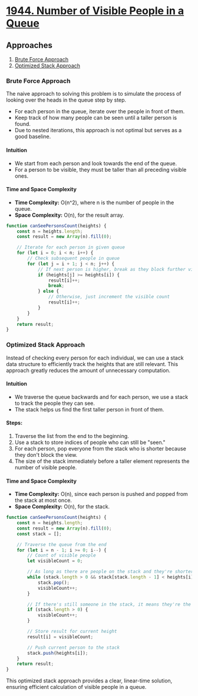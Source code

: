 # [1944. Number of Visible People in a Queue](https://leetcode.com/problems/number-of-visible-people-in-a-queue/)

## Approaches

1. [Brute Force Approach](#brute-force-approach)
2. [Optimized Stack Approach](#optimized-stack-approach)

### Brute Force Approach

The naive approach to solving this problem is to simulate the process of looking over the heads in the queue step by step.

- For each person in the queue, iterate over the people in front of them.
- Keep track of how many people can be seen until a taller person is found.
- Due to nested iterations, this approach is not optimal but serves as a good baseline.

#### Intuition

- We start from each person and look towards the end of the queue.
- For a person to be visible, they must be taller than all preceding visible ones.

#### Time and Space Complexity

- **Time Complexity:** O(n^2), where n is the number of people in the queue.
- **Space Complexity:** O(n), for the result array.

```javascript
function canSeePersonsCount(heights) {
    const n = heights.length;
    const result = new Array(n).fill(0);

    // Iterate for each person in given queue
    for (let i = 0; i < n; i++) {
        // Check subsequent people in queue
        for (let j = i + 1; j < n; j++) {
            // If next person is higher, break as they block further view
            if (heights[j] >= heights[i]) {
                result[i]++;
                break;
            } else {
                // Otherwise, just increment the visible count
                result[i]++;
            }
        }
    }
    return result;
}
```

### Optimized Stack Approach

Instead of checking every person for each individual, we can use a stack data structure to efficiently track the heights that are still relevant. This approach greatly reduces the amount of unnecessary computation.

#### Intuition

- We traverse the queue backwards and for each person, we use a stack to track the people they can see.
- The stack helps us find the first taller person in front of them.

#### Steps:

1. Traverse the list from the end to the beginning.
2. Use a stack to store indices of people who can still be "seen."
3. For each person, pop everyone from the stack who is shorter because they don't block the view.
4. The size of the stack immediately before a taller element represents the number of visible people.

#### Time and Space Complexity

- **Time Complexity:** O(n), since each person is pushed and popped from the stack at most once.
- **Space Complexity:** O(n), for the stack.

```javascript
function canSeePersonsCount(heights) {
    const n = heights.length;
    const result = new Array(n).fill(0);
    const stack = [];

    // Traverse the queue from the end
    for (let i = n - 1; i >= 0; i--) {
        // Count of visible people
        let visibleCount = 0;

        // As long as there are people on the stack and they're shorter, pop them
        while (stack.length > 0 && stack[stack.length - 1] < heights[i]) {
            stack.pop();
            visibleCount++;
        }

        // If there's still someone in the stack, it means they're the first taller person
        if (stack.length > 0) {
            visibleCount++;
        }

        // Store result for current height
        result[i] = visibleCount;

        // Push current person to the stack
        stack.push(heights[i]);
    }
    return result;
}
```

This optimized stack approach provides a clear, linear-time solution, ensuring efficient calculation of visible people in a queue.

